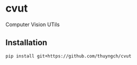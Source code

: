 # cvut
Computer Vision UTils


## Installation
```bash
pip install git+https://github.com/thuyngch/cvut
```
